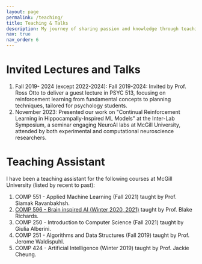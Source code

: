 ```yaml
---
layout: page
permalink: /teaching/
title: Teaching & Talks
description: My journey of sharing passion and knowledge through teaching and public engagement.
nav: true
nav_order: 6
---
```


# Invited Lectures and Talks
1. Fall 2019- 2024 (except 2022-2024): Fall 2019-2024: Invited by Prof. Ross Otto to deliver a guest lecture in PSYC 513, focusing on reinforcement learning from fundamental concepts to planning techniques, tailored for psychology students.
2. November 2023: Presented our work on "Continual Reinforcement Learning in Hippocampally-Inspired ML Models" at the Inter-Lab Symposium, a seminar engaging NeuroAI labs at McGill University, attended by both experimental and computational neuroscience researchers.

# Teaching Assistant
I have been a teaching assistant for the following courses at McGill University (listed by recent to past):
1. COMP 551 - Applied Machine Learning (Fall 2021) taught by Prof. Siamak Ravanbakhsh.
2.  <a href='https://linclab.mila.quebec/teaching/comp-549'>COMP 596 - Brain inspired AI (Winter 2020, 2021)</a> taught by Prof. Blake Richards. 
3. COMP 250 - Introduction to Computer Science (Fall 2021) taught by Giulia Alberini.
4. COMP 251 - Algorithms and Data Structures (Fall 2019) taught by Prof. Jerome Waldispuhl.
5. COMP 424 - Artificial Intelligence (Winter 2019) taught by Prof. Jackie Cheung.


